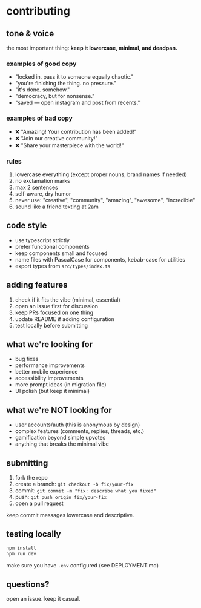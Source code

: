 # contributing

## tone & voice

the most important thing: **keep it lowercase, minimal, and deadpan.**

### examples of good copy
- "locked in. pass it to someone equally chaotic."
- "you're finishing the thing. no pressure."
- "it's done. somehow."
- "democracy, but for nonsense."
- "saved — open instagram and post from recents."

### examples of bad copy
- ❌ "Amazing! Your contribution has been added!"
- ❌ "Join our creative community!"
- ❌ "Share your masterpiece with the world!"

### rules
1. lowercase everything (except proper nouns, brand names if needed)
2. no exclamation marks
3. max 2 sentences
4. self-aware, dry humor
5. never use: "creative", "community", "amazing", "awesome", "incredible"
6. sound like a friend texting at 2am

## code style

- use typescript strictly
- prefer functional components
- keep components small and focused
- name files with PascalCase for components, kebab-case for utilities
- export types from `src/types/index.ts`

## adding features

1. check if it fits the vibe (minimal, essential)
2. open an issue first for discussion
3. keep PRs focused on one thing
4. update README if adding configuration
5. test locally before submitting

## what we're looking for

- bug fixes
- performance improvements
- better mobile experience
- accessibility improvements
- more prompt ideas (in migration file)
- UI polish (but keep it minimal)

## what we're NOT looking for

- user accounts/auth (this is anonymous by design)
- complex features (comments, replies, threads, etc.)
- gamification beyond simple upvotes
- anything that breaks the minimal vibe

## submitting

1. fork the repo
2. create a branch: `git checkout -b fix/your-fix`
3. commit: `git commit -m "fix: describe what you fixed"`
4. push: `git push origin fix/your-fix`
5. open a pull request

keep commit messages lowercase and descriptive.

## testing locally

```bash
npm install
npm run dev
```

make sure you have `.env` configured (see DEPLOYMENT.md)

## questions?

open an issue. keep it casual.
